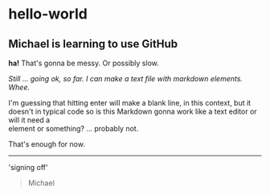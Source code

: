 # hello-world
## Michael is learning to use GitHub

**ha!** That's gonna be messy.  Or possibly slow.  

*Still ... going ok, so far. I can make a text file with markdown elements. Whee.*

I'm guessing that hitting enter will make a blank line, in this context, but it doesn't in typical code so is this Markdown gonna work like a text editor or will it need a <br> element or something?  ... probably not.

That's enough for now.

---
'signing off'
> Michael
